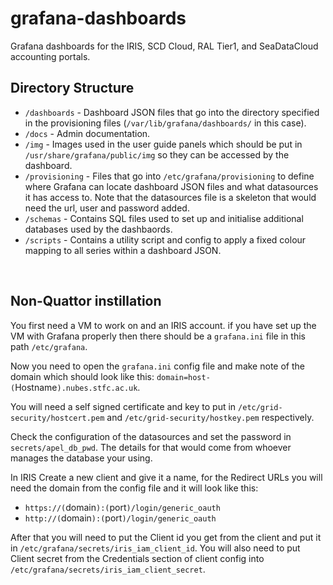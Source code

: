 # grafana-dashboards
Grafana dashboards for the IRIS, SCD Cloud, RAL Tier1, and SeaDataCloud accounting portals.

## Directory Structure

- `/dashboards` - Dashboard JSON files that go into the directory specified in the provisioning files (`/var/lib/grafana/dashboards/` in this case).
- `/docs` - Admin documentation.
- `/img` - Images used in the user guide panels which should be put in `/usr/share/grafana/public/img` so they can be accessed by the dashboard.
- `/provisioning` - Files that go into `/etc/grafana/provisioning` to define where Grafana can locate dashboard JSON files and what datasources it has access to. Note that the datasources file is a skeleton that would need the url, user and password added.
- `/schemas` - Contains SQL files used to set up and initialise additional databases used by the dashbaords.
- `/scripts` - Contains a utility script and config to apply a fixed colour mapping to all series within a dashboard JSON.

<br>

## Non-Quattor instillation

You first need a VM to work on and an IRIS account.
if you have set up the VM with Grafana properly then there should be a `grafana.ini` file in this path `/etc/grafana`.

Now you need to open the `grafana.ini` config file and make note of the domain which should look like this:
`domain=host-(`Hostname`).nubes.stfc.ac.uk`.

You will need a self signed certificate and key to put in `/etc/grid-security/hostcert.pem` and `/etc/grid-security/hostkey.pem` respectively.

Check the configuration of the datasources and set the password in `secrets/apel_db_pwd`. The details for that would come from whoever manages the database your using.

In IRIS Create a new client and give it a name,
for the Redirect URLs you will need the domain from the config file and it will look like this:
- `https://(`domain`):(`port`)/login/generic_oauth`
- `http://(`domain`):(`port`)/login/generic_oauth`

After that you will need to put the Client id you get from the client and put it in `/etc/grafana/secrets/iris_iam_client_id`.
You will also need to put Client secret from the Credentials section of client config into `/etc/grafana/secrets/iris_iam_client_secret`.
